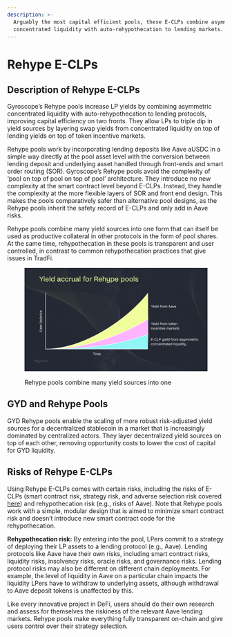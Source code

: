 ```yaml
---
description: >-
  Arguably the most capital efficient pools, these E-CLPs combine asymmetric
  concentrated liquidity with auto-rehypothecation to lending markets.
---
```


# Rehype E-CLPs

## Description of Rehype E-CLPs

Gyroscope’s Rehype pools increase LP yields by combining asymmetric concentrated liquidity with auto-rehypothecation to lending protocols, improving capital efficiency on two fronts. They allow LPs to triple dip in yield sources by layering swap yields from concentrated liquidity on top of lending yields on top of token incentive markets.

Rehype pools work by incorporating lending deposits like Aave aUSDC in a simple way directly at the pool asset level with the conversion between lending deposit and underlying asset handled through front-ends and smart order routing (SOR). Gyroscope’s Rehype pools avoid the complexity of ‘pool on top of pool on top of pool’ architecture. They introduce no new complexity at the smart contract level beyond E-CLPs. Instead, they handle the complexity at the more flexible layers of SOR and front end design. This makes the pools comparatively safer than alternative pool designs, as the Rehype pools inherit the safety record of E-CLPs and only add in Aave risks.

Rehype pools combine many yield sources into one form that can itself be used as productive collateral in other protocols in the form of pool shares. At the same time, rehypothecation in these pools is transparent and user controlled, in contrast to common rehypothecation practices that give issues in TradFi.

<figure><img src="../../.gitbook/assets/image (24).png" alt=""><figcaption><p>Rehype pools combine many yield sources into one</p></figcaption></figure>

## GYD and Rehype Pools

​​GYD Rehype pools enable the scaling of more robust risk-adjusted yield sources for a decentralized stablecoin in a market that is increasingly dominated by centralized actors. They layer decentralized yield sources on top of each other, removing opportunity costs to lower the cost of capital for GYD liquidity.

## Risks of Rehype E-CLPs

Using Rehype E-CLPs comes with certain risks, including the risks of E-CLPs (smart contract risk, strategy risk, and adverse selection risk covered [here](e-clps.md)) and rehypothecation risk (e.g., risks of Aave). Note that Rehype pools work with a simple, modular design that is aimed to minimize smart contract risk and doesn’t introduce new smart contract code for the rehypothecation.

**Rehypothecation risk:** By entering into the pool, LPers commit to a strategy of deploying their LP assets to a lending protocol (e.g., Aave). Lending protocols like Aave have their own risks, including smart contract risks, liquidity risks, insolvency risks, oracle risks, and governance risks. Lending protocol risks may also be different on different chain deployments. For example, the level of liquidity in Aave on a particular chain impacts the liquidity LPers have to withdraw to underlying assets, although withdrawal to Aave deposit tokens is unaffected by this.

Like every innovative project in DeFi, users  should do their own research and assess for themselves the riskiness of the relevant Aave lending markets. Rehype pools make everything fully transparent on-chain and give users control over their strategy selection.
